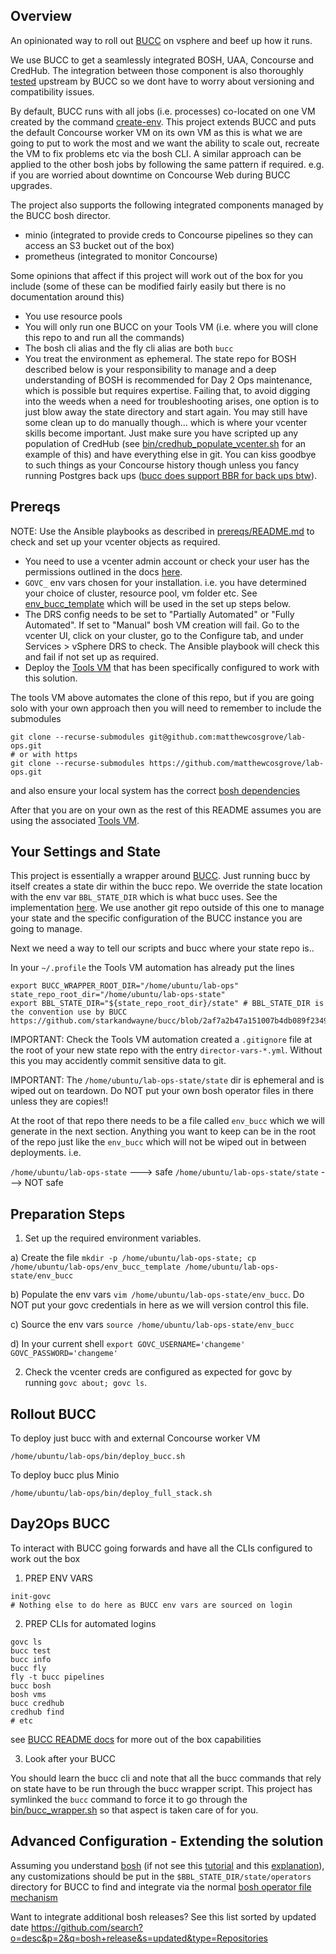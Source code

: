 ## Overview

An opinionated way to roll out [BUCC](https://github.com/starkandwayne/bucc) on vsphere and beef up how it runs.

We use BUCC to get a seamlessly integrated BOSH, UAA, Concourse and CredHub. The integration between those component is also thoroughly [tested](https://pipes.starkandwayne.com/teams/bucc/pipelines/bucc) upstream by BUCC so we dont have to worry about versioning and compatibility issues.

By default, BUCC runs with all jobs (i.e. processes) co-located on one VM created by the command [create-env](https://bosh.io/docs/init-vsphere/). This project extends BUCC and puts the default Concourse worker VM on its own VM as this is what we are going to put to work the most and we want the ability to scale out, recreate the VM to fix problems etc via the bosh CLI. A similar approach can be applied to the other bosh jobs by following the same pattern if required. e.g. if you are worried about downtime on Concourse Web during BUCC upgrades.

The project also supports the following integrated components managed by the BUCC bosh director.
* minio (integrated to provide creds to Concourse pipelines so they can access an S3 bucket out of the box)
* prometheus (integrated to monitor Concourse)

Some opinions that affect if this project will work out of the box for you include (some of these can be modified fairly easily but there is no documentation around this)
* You use resource pools
* You will only run one BUCC on your Tools VM (i.e. where you will clone this repo to and run all the commands)
* The bosh cli alias and the fly cli alias are both `bucc`
* You treat the environment as ephemeral. The state repo for BOSH described below is your responsibility to manage and a deep understanding of BOSH is recommended for Day 2 Ops maintenance, which is possible but requires expertise. Failing that, to avoid digging into the weeds when a need for troubleshooting arises, one option is to just blow away the state directory and start again. You may still have some clean up to do manually though... which is where your vcenter skills become important. Just make sure you have scripted up any population of CredHub (see [bin/credhub_populate_vcenter.sh](bin/credhub_populate_vcenter.sh) for an example of this) and have everything else in git. You can kiss goodbye to such things as your Concourse history though unless you fancy running Postgres back ups ([bucc does support BBR for back ups btw](https://github.com/starkandwayne/bucc#backup--restore)).

## Prereqs

NOTE: Use the Ansible playbooks as described in [prereqs/README.md](prereqs/README.md) to check and set up your vcenter objects as required.

* You need to use a vcenter admin account or check your user has the permissions outlined in the docs [here](https://github.com/cloudfoundry/bosh-vsphere-cpi-release/blob/master/docs/required_vcenter_privileges.md).
* `GOVC_` env vars chosen for your installation. i.e. you have determined your choice of cluster, resource pool, vm folder etc. See [env_bucc_template](env_bucc_template) which will be used in the set up steps below.
* The DRS config needs to be set to "Partially Automated" or "Fully Automated". If set to "Manual" bosh VM creation will fail. Go to the vcenter UI, click on your cluster, go to the Configure tab, and under Services > vSphere DRS to check. The Ansible playbook will check this and fail if not set up as required.
* Deploy the [Tools VM](https://github.com/matthewcosgrove/deploy-tools-vm) that has been specifically configured to work with this solution.

The tools VM above automates the clone of this repo, but if you are going solo with your own approach then you will need to remember to include the submodules

```
git clone --recurse-submodules git@github.com:matthewcosgrove/lab-ops.git
# or with https
git clone --recurse-submodules https://github.com/matthewcosgrove/lab-ops.git
```

and also ensure your local system has the correct [bosh dependencies](https://bosh.io/docs/cli-v2-install/#additional-dependencies)

After that you are on your own as the rest of this README assumes you are using the associated [Tools VM](https://github.com/matthewcosgrove/deploy-tools-vm).

## Your Settings and State

This project is essentially a wrapper around [BUCC](https://github.com/starkandwayne/bucc). Just running bucc by itself creates a state dir within the bucc repo. We override the state location with the env var `BBL_STATE_DIR` which is what bucc uses. See the implementation [here](https://github.com/starkandwayne/bucc/blob/2af7a2b47a151007b4db089f2349aa58bce8d1fc/bin/bucc#L8). We use another git repo outside of this one to manage your state and the specific configuration of the BUCC instance you are going to manage.

Next we need a way to tell our scripts and bucc where your state repo is..

In your `~/.profile` the Tools VM automation has already put the lines
```
export BUCC_WRAPPER_ROOT_DIR="/home/ubuntu/lab-ops"
state_repo_root_dir="/home/ubuntu/lab-ops-state"
export BBL_STATE_DIR="${state_repo_root_dir}/state" # BBL_STATE_DIR is the convention use by BUCC https://github.com/starkandwayne/bucc/blob/2af7a2b47a151007b4db089f2349aa58bce8d1fc/bin/bucc#L8  
```

IMPORTANT: Check the Tools VM automation created a `.gitignore` file at the root of your new state repo with the entry `director-vars-*.yml`. Without this you may accidently commit sensitive data to git.

IMPORTANT: The `/home/ubuntu/lab-ops-state/state` dir is ephemeral and is wiped out on teardown. Do NOT put your own bosh operator files in there unless they are copies!!

At the root of that repo there needs to be a file called `env_bucc` which we will generate in the next section. Anything you want to keep can be in the root of the repo just like the `env_bucc` which will not be wiped out in between deployments. i.e.

`/home/ubuntu/lab-ops-state` ---> safe
`/home/ubuntu/lab-ops-state/state` ---> NOT safe

## Preparation Steps

1) Set up the required environment variables.

  a) Create the file `mkdir -p /home/ubuntu/lab-ops-state; cp /home/ubuntu/lab-ops/env_bucc_template /home/ubuntu/lab-ops-state/env_bucc`

  b) Populate the env vars `vim /home/ubuntu/lab-ops-state/env_bucc`. Do NOT put your govc credentials in here as we will version control this file.

  c) Source the env vars `source /home/ubuntu/lab-ops-state/env_bucc`

  d) In your current shell `export GOVC_USERNAME='changeme' GOVC_PASSWORD='changeme'`

2) Check the vcenter creds are configured as expected for govc by running `govc about; govc ls`. 

## Rollout BUCC

To deploy just bucc with and external Concourse worker VM

```
/home/ubuntu/lab-ops/bin/deploy_bucc.sh
```

To deploy bucc plus Minio

```
/home/ubuntu/lab-ops/bin/deploy_full_stack.sh
```

## Day2Ops BUCC

To interact with BUCC going forwards and have all the CLIs configured to work out the box

1) PREP ENV VARS

```
init-govc
# Nothing else to do here as BUCC env vars are sourced on login 
```

2) PREP CLIs for automated logins
```
govc ls
bucc test
bucc info
bucc fly
fly -t bucc pipelines
bucc bosh
bosh vms
bucc credhub
credhub find
# etc
```
see [BUCC README docs](https://github.com/starkandwayne/bucc/blob/master/README.md) for more out of the box capabilities

3) Look after your BUCC

You should learn the bucc cli and note that all the bucc commands that rely on state have to be run through the bucc wrapper script. This project has symlinked the `bucc` command to force it to go through the [bin/bucc_wrapper.sh](bin/bucc_wrapper.sh) so that aspect is taken care of for you.

## Advanced Configuration - Extending the solution

Assuming you understand [bosh](https://bosh.io/docs/) (if not see this [tutorial](https://ultimateguidetobosh.com/) and this [explanation](https://bosh.io/docs/problems/)), any customizations should be put in the `$BBL_STATE_DIR/state/operators` directory for BUCC to find and integrate via the normal [bosh operator file mechanism](https://bosh.io/docs/cli-ops-files/)

Want to integrate additional bosh releases? See this list sorted by updated date https://github.com/search?o=desc&p=2&q=bosh+release&s=updated&type=Repositories
